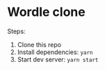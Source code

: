 # Wordle clone

Steps:

1. Clone this repo
2. Install dependencies: `yarn`
3. Start dev server: `yarn start`
